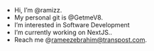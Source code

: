 - Hi, I’m @ramizz.
- My personal git is @GetmeV8.
- I’m interested in Software Development
- I’m currently working on NextJS..
- Reach me @rameezebrahim@transpost.com.

<!---
raamizz/raamizz is a ✨ special ✨ repository because its `README.md` (this file) appears on your GitHub profile.
You can click the Preview link to take a look at your changes.
--->
